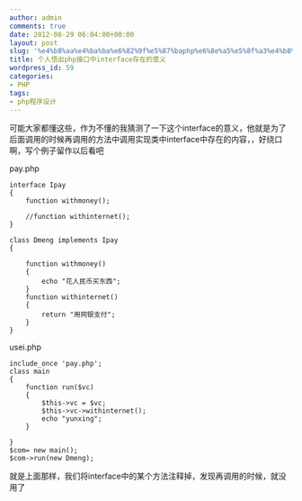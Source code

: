 ```yaml
---
author: admin
comments: true
date: 2012-08-29 06:04:00+00:00
layout: post
slug: '%e4%b8%aa%e4%ba%ba%e6%82%9f%e5%87%baphp%e6%8e%a5%e5%8f%a3%e4%b8%adinterface%e5%ad%98%e5%9c%a8%e7%9a%84%e6%84%8f%e4%b9%89'
title: 个人悟出php接口中interface存在的意义
wordpress_id: 59
categories:
- PHP
tags:
- php程序设计
---
```





可能大家都懂这些，作为不懂的我猜测了一下这个interface的意义，他就是为了后面调用的时候再调用的方法中调用实现类中interface中存在的内容，，好绕口啊，写个例子留作以后看吧




pay.php



    
    interface Ipay
    {
    	function withmoney();
    	
    	//function withinternet();
    }
    
    class Dmeng implements Ipay
    {
    	
    	function withmoney()
    	{
    		echo "花人民币买东西";
    	}
    	function withinternet()
    	{
    		return "用网银支付";
    	}
    }

  

usei.php



    
    include_once 'pay.php';
    class main
    {
    	function run($vc)
    	{
    		$this->vc = $vc;
    		$this->vc->withinternet();
    		echo "yunxing";
    	}
    	
    }
    $com= new main();
    $com->run(new Dmeng);

  

就是上面那样，我们将interface中的某个方法注释掉，发现再调用的时候，就没用了



